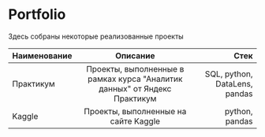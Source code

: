 # Portfolio

Здесь собраны некоторые реализованные проекты

| Наименование       | Описание                | Стек |
| ------------- |:------------------:| -----:|
| Практикум     | Проекты, выполненные в рамках курса "Аналитик данных" от Яндекс Практикум | SQL, python, DataLens, pandas |
| Kaggle     | Проекты, выполненные на сайте Kaggle | python, pandas |
